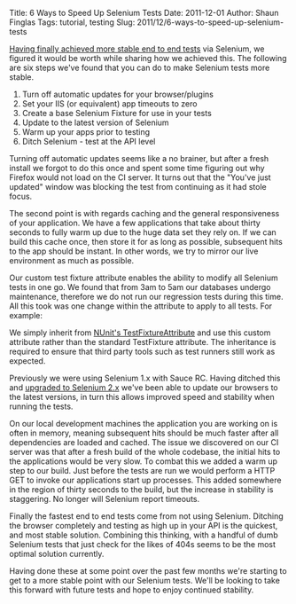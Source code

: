 Title: 6 Ways to Speed Up Selenium Tests
Date: 2011-12-01
Author: Shaun Finglas
Tags: tutorial, testing
Slug: 2011/12/6-ways-to-speed-up-selenium-tests

[Having finally achieved more stable end to end
tests](http://blog.shaunfinglas.co.uk/2011/12/how-to-achieve-more-stable-end-to-end.html)
via Selenium, we figured it would be worth while sharing how we achieved
this. The following are six steps we've found that you can do to make
Selenium tests more stable.

1.  Turn off automatic updates for your browser/plugins
2.  Set your IIS (or equivalent) app timeouts to zero
3.  Create a base Selenium Fixture for use in your tests
4.  Update to the latest version of Selenium
5.  Warm up your apps prior to testing
6.  Ditch Selenium - test at the API level

Turning off automatic updates seems like a no brainer, but after a fresh
install we forgot to do this once and spent some time figuring out why
Firefox would not load on the CI server. It turns out that the "You've
just updated" window was blocking the test from continuing as it had
stole focus.

The second point is with regards caching and the general responsiveness
of your application. We have a few applications that take about thirty
seconds to fully warm up due to the huge data set they rely on. If we
can build this cache once, then store it for as long as possible,
subsequent hits to the app should be instant. In other words, we try to
mirror our live environment as much as possible.

Our custom test fixture attribute enables the ability to modify all
Selenium tests in one go. We found that from 3am to 5am our databases
undergo maintenance, therefore we do not run our regression tests during
this time. All this took was one change within the attribute to apply to
all tests. For example:

<script src="https://gist.github.com/Finglas/a23514ff0aecd9e496a6.js"></script>
We simply inherit from [NUnit's
TestFixtureAttribute](http://www.nunit.org/index.php?p=testFixture&r=2.5.10)
and use this custom attribute rather than the standard TestFixture
attribute. The inheritance is required to ensure that third party tools
such as test runners still work as expected.

Previously we were using Selenium 1.x with Sauce RC. Having ditched this
and [upgraded to Selenium
2.x](http://seleniumhq.org/docs/appendix_migrating_from_rc_to_webdriver.html#migrating-to-webdriver-reference)
we've been able to update our browsers to the latest versions, in turn
this allows improved speed and stability when running the tests.

On our local development machines the application you are working on is
often in memory, meaning subsequent hits should be much faster after all
dependencies are loaded and cached. The issue we discovered on our CI
server was that after a fresh build of the whole codebase, the initial
hits to the applications would be very slow. To combat this we added a
warm up step to our build. Just before the tests are run we would
perform a HTTP GET to invoke our applications start up processes. This
added somewhere in the region of thirty seconds to the build, but the
increase in stability is staggering. No longer will Selenium report
timeouts.

Finally the fastest end to end tests come from not using Selenium.
Ditching the browser completely and testing as high up in your API is
the quickest, and most stable solution. Combining this thinking, with a
handful of dumb Selenium tests that just check for the likes of 404s
seems to be the most optimal solution currently.

Having done these at some point over the past few months we're starting
to get to a more stable point with our Selenium tests. We'll be looking
to take this forward with future tests and hope to enjoy continued
stability.